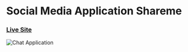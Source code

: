 # Social Media Application Shareme

### [Live Site](https://sharemeplatform.netlify.app)

![Chat Application](https://cdn.sanity.io/images/7m1xime7/production/7de52728515b2d76935c48a67b8c1100cb07badf-1366x768.png)
